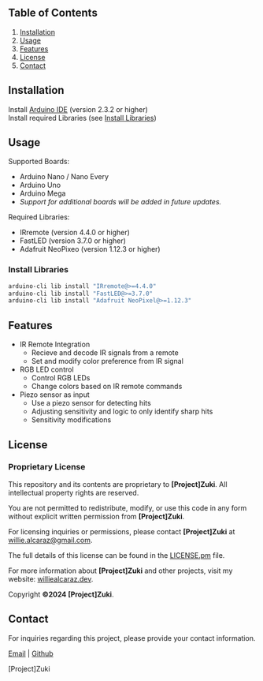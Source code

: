 ## Table of Contents

1. [Installation](#installation)
2. [Usage](#usage)
3. [Features](#features)
4. [License](#license)
5. [Contact](#contact)

## Installation

Install [Arduino IDE](https://www.arduino.cc/en/software) (version 2.3.2 or higher)</br>
Install required Libraries (see [Install Libraries](#install-libraries))

## Usage
Supported Boards:
- Arduino Nano / Nano Every
- Arduino Uno
- Arduino Mega
- _Support for additional boards will be added in future updates._

Required Libraries:
- IRremote (version 4.4.0 or higher)
- FastLED (version 3.7.0 or higher)
- Adafruit NeoPixeo (version 1.12.3 or higher)

### Install Libraries
```bash
arduino-cli lib install "IRremote@>=4.4.0"
arduino-cli lib install "FastLED@>=3.7.0"
arduino-cli lib install "Adafruit NeoPixel@>=1.12.3"
```

## Features
- IR Remote Integration
    - Recieve and decode IR signals from a remote
    - Set and modify color preference from IR signal
- RGB LED control
    - Control RGB LEDs
    - Change colors based on IR remote commands
- Piezo sensor as input
    - Use a piezo sensor for detecting hits
    - Adjusting sensitivity and logic to only identify sharp hits
    - Sensitivity modifications

## License

### Proprietary License

This repository and its contents are proprietary to **[Project]Zuki**. All intellectual property rights are reserved.

You are not permitted to redistribute, modify, or use this code in any form without explicit written permission from **[Project]Zuki**.

For licensing inquiries or permissions, please contact **[Project]Zuki** at [willie.alcaraz@gmail.com](mailto:willie.alcaraz@gmail.com).

The full details of this license can be found in the [LICENSE.pm](lib/Software/License/LICENSE.pm) file.

For more information about **[Project]Zuki** and other projects, visit my website: [williealcaraz.dev](https://williealcaraz.dev).

Copyright **©2024 [Project]Zuki**.



## Contact

For inquiries regarding this project, please provide your contact information.

[Email](mailto:willie.alcaraz@gmail.com?subject=Github%20|%20arduino-db%20Project%20Inquiry) | 
[Github](https://github.com/ProjectZuki)

[Project]Zuki